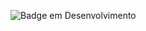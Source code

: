 ![Badge em Desenvolvimento](http://img.shields.io/static/v1?label=STATUS&message=CONCLUIDO&color=GREEN&style=for-the-badge)
